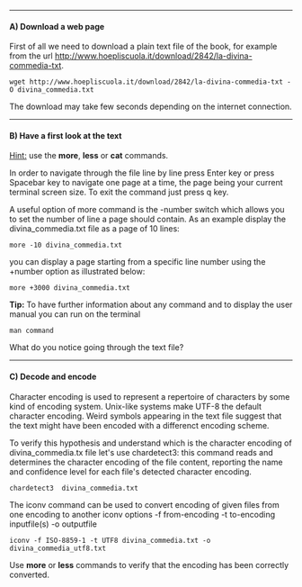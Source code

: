 
----------

#### A) Download a web page

First of all we need to download a plain text file of the book,
for example from the url http://www.hoepliscuola.it/download/2842/la-divina-commedia-txt.


```
wget http://www.hoepliscuola.it/download/2842/la-divina-commedia-txt -O divina_commedia.txt
```






The download may take few seconds depending on the internet connection.

-----------

#### B) Have a first look at the text

<u>Hint:</u> use the **more**, **less** or **cat** commands.

In order to navigate through the file line by line press Enter key or press 
Spacebar key to navigate one page at a time, the page being your current terminal screen size. 
To exit the command just press q key.

A useful option of more command is the -number switch which allows you to set the number of line a page should contain. 
As an example display the divina_commedia.txt file as a page of 10 lines:

```
more -10 divina_commedia.txt
```

you can display a page starting from a specific line number using the +number option 
as illustrated below:

```
more +3000 divina_commedia.txt
```

**Tip:** To have further information about any command and to 
display the user manual    you can run on the terminal

```
man command
```




What do you notice going through the text file?

-----------

#### C) Decode and encode 



Character encoding is used to represent a repertoire of characters by some kind of encoding system.
Unix-like systems make UTF-8 the default character encoding. Weird symbols appearing in the text file suggest that 
the text might have been encoded with a differenct encoding scheme.

To verify this hypothesis and understand which is the character encoding of divina_commedia.tx file let's use 
chardetect3: this command reads and determines the character encoding of the file content, 
reporting the name and confidence level for each file's detected character encoding.  


```
chardetect3  divina_commedia.txt
```

The iconv command can be used to convert encoding of given files from one encoding to another
iconv options -f from-encoding -t to-encoding inputfile(s) -o outputfile 

```
iconv -f ISO-8859-1 -t UTF8 divina_commedia.txt -o divina_commedia_utf8.txt
```

Use **more** or **less** commands to verify that the encoding has been correctly converted.
